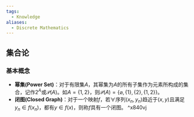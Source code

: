 ```yaml
---
tags:
  - Knowledge
aliases:
  - Discrete Mathematics
---
```

## 集合论
### 基本概念
- **幂集(Power Set)**：对于有限集$A$，其幂集为$A$的所有子集作为元素所构成的集合，记作$2^{A}$或$\mathcal{P}(A)$。如$A=\{1,2\}$，则$\mathcal{P}(A)=\{\varnothing,\{1\},\{2\},\{1,2\}\}$。
- **闭图(Closed Graph)**：对于一个映射$f$，若$\forall$序列$(x_n,y_n)$趋近于$(x,y)$且满足$y_n\in f(x_n)$，都有$y\in f(x)$，则称$f$具有一个闭图。 ^x840vj